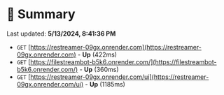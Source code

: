 # 📖 Summary
Last updated: **5/13/2024, 8:41:36 PM**

- `GET` [https://restreamer-09gx.onrender.com](https://restreamer-09gx.onrender.com) - **Up** (422ms)
- `GET` [https://filestreambot-b5k6.onrender.com/](https://filestreambot-b5k6.onrender.com/) - **Up** (360ms)
- `GET` [https://restreamer-09gx.onrender.com/ui](https://restreamer-09gx.onrender.com/ui) - **Up** (1185ms)
